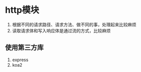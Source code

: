 <!--
 * @Author: zt zhoutao@ydmob.com
 * @Date: 2024-02-05 18:17:39
 * @LastEditors: zt zhoutao@ydmob.com
 * @LastEditTime: 2024-02-05 18:37:51
 * @FilePath: /student-sys/README.md
 * @Description: 这是默认设置,请设置`customMade`, 打开koroFileHeader查看配置 进行设置: https://github.com/OBKoro1/koro1FileHeader/wiki/%E9%85%8D%E7%BD%A
-->
# http模块

1. 根据不同的请求路径、请求方法、做不同的事，处理起来比较麻烦
2. 读取请求体和写入响应体是通过流的方式，比较麻烦

## 使用第三方库

1. express
2. koa2

